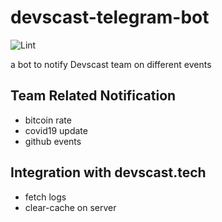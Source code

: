 # devscast-telegram-bot

![Lint](https://github.com/devscast/telegram.devscast.tech/actions/workflows/lint.yaml/badge.svg)

a bot to notify Devscast team on different events

## Team Related Notification 
* bitcoin rate
* covid19 update
* github events

## Integration with devscast.tech
* fetch logs
* clear-cache on server

